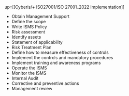 up::[[Cyberis/+ ISO27001/ISO 27001_2022  Implementation]]

- Obtain Management Support
- Define the scope
- Write ISMS Policy
- Risk assessment
- Identify assets
- Statement of applicability
- Risk Treatment Plan
- Define how to measure effectiveness of controls
- Implement the controls and mandatory procedures
- Implement training and awareness programs
- Operate the ISMS
- Monitor the ISMS
- Internal Audit
- Corrective and preventive actions
- Management review